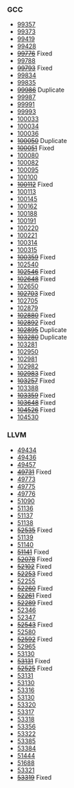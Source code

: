 ### GCC
- [99357](https://gcc.gnu.org/bugzilla/show_bug.cgi?id=99357)
- [99373](https://gcc.gnu.org/bugzilla/show_bug.cgi?id=99373)
- [99419](https://gcc.gnu.org/bugzilla/show_bug.cgi?id=99419)
- [99428](https://gcc.gnu.org/bugzilla/show_bug.cgi?id=99428)
- ~~[99776](https://gcc.gnu.org/bugzilla/show_bug.cgi?id=99776)~~ Fixed
- [99788](https://gcc.gnu.org/bugzilla/show_bug.cgi?id=99788)
- ~~[99793](https://gcc.gnu.org/bugzilla/show_bug.cgi?id=99793)~~ Fixed
- [99834](https://gcc.gnu.org/bugzilla/show_bug.cgi?id=99834)
- [99835](https://gcc.gnu.org/bugzilla/show_bug.cgi?id=99835)
- ~~[99986](https://gcc.gnu.org/bugzilla/show_bug.cgi?id=99986)~~ Duplicate
- [99987](https://gcc.gnu.org/bugzilla/show_bug.cgi?id=99987)
- [99991](https://gcc.gnu.org/bugzilla/show_bug.cgi?id=99991)
- [99993](https://gcc.gnu.org/bugzilla/show_bug.cgi?id=99993)
- [100033](https://gcc.gnu.org/bugzilla/show_bug.cgi?id=100033)
- [100034](https://gcc.gnu.org/bugzilla/show_bug.cgi?id=100034)
- [100036](https://gcc.gnu.org/bugzilla/show_bug.cgi?id=100036)
- ~~[100050](https://gcc.gnu.org/bugzilla/show_bug.cgi?id=100050)~~ Duplicate
- ~~[100051](https://gcc.gnu.org/bugzilla/show_bug.cgi?id=100051)~~ Fixed
- [100080](https://gcc.gnu.org/bugzilla/show_bug.cgi?id=100080)
- [100082](https://gcc.gnu.org/bugzilla/show_bug.cgi?id=100082)
- [100095](https://gcc.gnu.org/bugzilla/show_bug.cgi?id=100095)
- [100100](https://gcc.gnu.org/bugzilla/show_bug.cgi?id=100100)
- ~~[100112](https://gcc.gnu.org/bugzilla/show_bug.cgi?id=100112)~~ Fixed
- [100113](https://gcc.gnu.org/bugzilla/show_bug.cgi?id=100113)
- [100145](https://gcc.gnu.org/bugzilla/show_bug.cgi?id=100145)
- [100162](https://gcc.gnu.org/bugzilla/show_bug.cgi?id=100162)
- [100188](https://gcc.gnu.org/bugzilla/show_bug.cgi?id=100188)
- [100191](https://gcc.gnu.org/bugzilla/show_bug.cgi?id=100191)
- [100220](https://gcc.gnu.org/bugzilla/show_bug.cgi?id=100220)
- [100221](https://gcc.gnu.org/bugzilla/show_bug.cgi?id=100221)
- [100314](https://gcc.gnu.org/bugzilla/show_bug.cgi?id=100314)
- [100315](https://gcc.gnu.org/bugzilla/show_bug.cgi?id=100315)
- ~~[100359](https://gcc.gnu.org/bugzilla/show_bug.cgi?id=100359)~~ Fixed
- [102540](https://gcc.gnu.org/bugzilla/show_bug.cgi?id=102540)
- ~~[102546](https://gcc.gnu.org/bugzilla/show_bug.cgi?id=102546)~~ Fixed
- ~~[102648](https://gcc.gnu.org/bugzilla/show_bug.cgi?id=102648)~~ Fixed
- [102650](https://gcc.gnu.org/bugzilla/show_bug.cgi?id=102650)
- ~~[102703](https://gcc.gnu.org/bugzilla/show_bug.cgi?id=102703)~~ Fixed
- [102705](https://gcc.gnu.org/bugzilla/show_bug.cgi?id=102705)
- [102879](https://gcc.gnu.org/bugzilla/show_bug.cgi?id=102879)
- ~~[102880](https://gcc.gnu.org/bugzilla/show_bug.cgi?id=102880)~~ Fixed
- ~~[102892](https://gcc.gnu.org/bugzilla/show_bug.cgi?id=102892)~~ Fixed
- ~~[102895](https://gcc.gnu.org/bugzilla/show_bug.cgi?id=102895)~~ Duplicate
- ~~[103280](https://gcc.gnu.org/bugzilla/show_bug.cgi?id=103280)~~ Duplicate
- [103281](https://gcc.gnu.org/bugzilla/show_bug.cgi?id=103281)
- [102950](https://gcc.gnu.org/bugzilla/show_bug.cgi?id=102950)
- [102981](https://gcc.gnu.org/bugzilla/show_bug.cgi?id=102981)
- [102982](https://gcc.gnu.org/bugzilla/show_bug.cgi?id=102982)
- ~~[102983](https://gcc.gnu.org/bugzilla/show_bug.cgi?id=102983)~~ Fixed
- ~~[103257](https://gcc.gnu.org/bugzilla/show_bug.cgi?id=103257)~~ Fixed
- [103388](https://gcc.gnu.org/bugzilla/show_bug.cgi?id=103388)
- ~~[103359](https://gcc.gnu.org/bugzilla/show_bug.cgi?id=103359)~~ Fixed
- ~~[103648](https://gcc.gnu.org/bugzilla/show_bug.cgi?id=103648)~~ Fixed
- ~~[104526](https://gcc.gnu.org/bugzilla/show_bug.cgi?id=104526)~~ Fixed
- [104530](https://gcc.gnu.org/bugzilla/show_bug.cgi?id=104530)

### LLVM
- [49434](https://bugs.llvm.org/show_bug.cgi?id=49434)
- [49436](https://bugs.llvm.org/show_bug.cgi?id=49436)
- [49457](https://bugs.llvm.org/show_bug.cgi?id=49457)
- ~~[49731](https://bugs.llvm.org/show_bug.cgi?id=49731)~~ Fixed
- [49773](https://bugs.llvm.org/show_bug.cgi?id=49773)
- [49775](https://bugs.llvm.org/show_bug.cgi?id=49775)
- [49776](https://bugs.llvm.org/show_bug.cgi?id=49776)
- [51090](https://bugs.llvm.org/show_bug.cgi?id=51090)
- [51136](https://bugs.llvm.org/show_bug.cgi?id=51136)
- [51137](https://bugs.llvm.org/show_bug.cgi?id=51137)
- [51138](https://bugs.llvm.org/show_bug.cgi?id=51138)
- ~~[52535](https://github.com/llvm/llvm-project/issues/51877)~~ Fixed
- [51139](https://bugs.llvm.org/show_bug.cgi?id=51139)
- [51140](https://bugs.llvm.org/show_bug.cgi?id=51140)
- ~~[51141](https://bugs.llvm.org/show_bug.cgi?id=51141)~~ Fixed
- ~~[52078](https://bugs.llvm.org/show_bug.cgi?id=52078)~~ Fixed
- ~~[52102](https://bugs.llvm.org/show_bug.cgi?id=52102)~~ Fixed
- ~~[52253](https://bugs.llvm.org/show_bug.cgi?id=52253)~~ Fixed
- [52255](https://bugs.llvm.org/show_bug.cgi?id=52255)
- ~~[52260](https://bugs.llvm.org/show_bug.cgi?id=52260)~~ Fixed
- ~~[52261](https://bugs.llvm.org/show_bug.cgi?id=52261)~~ Fixed
- ~~[52289](https://bugs.llvm.org/show_bug.cgi?id=52289)~~ Fixed
- [52346](https://bugs.llvm.org/show_bug.cgi?id=52346)
- [52347](https://bugs.llvm.org/show_bug.cgi?id=52347)
- ~~[52543](https://bugs.llvm.org/show_bug.cgi?id=52543)~~ Fixed
- [52580](https://bugs.llvm.org/show_bug.cgi?id=52580)
- ~~[52592](https://bugs.llvm.org/show_bug.cgi?id=52592)~~ Fixed
- [52965](https://github.com/llvm/llvm-project/issues/52965)
- [53130](https://github.com/llvm/llvm-project/issues/53130)
- ~~[53131](https://github.com/llvm/llvm-project/issues/53131)~~ Fixed
- ~~[52525](https://github.com/llvm/llvm-project/issues/52525)~~ Fixed
- [53131](https://github.com/llvm/llvm-project/issues/53131)
- [53130](https://github.com/llvm/llvm-project/issues/53130)
- [53316](https://github.com/llvm/llvm-project/issues/53316)
- [53130](https://github.com/llvm/llvm-project/issues/53130)
- [53320](https://github.com/llvm/llvm-project/issues/53320)
- [53317](https://github.com/llvm/llvm-project/issues/53317)
- [53318](https://github.com/llvm/llvm-project/issues/53318)
- [53356](https://github.com/llvm/llvm-project/issues/53356)
- [53322](https://github.com/llvm/llvm-project/issues/53322)
- [53385](https://github.com/llvm/llvm-project/issues/53385)
- [53384](https://github.com/llvm/llvm-project/issues/53384)
- [51444](https://github.com/llvm/llvm-project/issues/51444)
- [51688](https://github.com/llvm/llvm-project/issues/51688)
- [53321](https://github.com/llvm/llvm-project/issues/53321)
- ~~[53319](https://github.com/llvm/llvm-project/issues/53319)~~ Fixed
